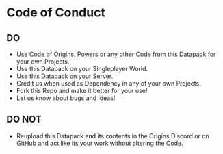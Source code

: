 # Code of Conduct

## DO

+ Use Code of Origins, Powers or any other Code from this Datapack for your own Projects.
+ Use this Datapack on your Singleplayer World.
+ Use this Datapack on your Server.
+ Credit us when used as Dependency in any of your own Projects.
+ Fork this Repo and make it better for your use!
+ Let us know about bugs and ideas!

## DO NOT

+  Reupload this Datapack and its contents in the Origins Discord or on GitHub and act like its your work without altering the Code.
